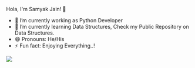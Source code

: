  Hola, I'm Samyak Jain! 👋

- 🔭 I’m currently working as Python Developer
- 🌱 I’m currently learning Data Structures, Check my Public Repository on Data Structures. 
- 😄 Pronouns: He/His
- ⚡ Fun fact: Enjoying Everything..!

<img src="https://github-readme-stats.vercel.app/api?username=samyakjain1234&&show_icons=true&title_color=ffffff&icon_color=bb2acf&text_color=daf7dc&bg_color=151515" />
